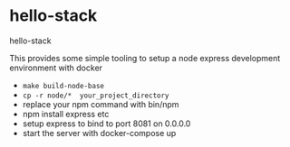 # hello-stack
hello-stack

This provides some simple tooling to setup a node express development environment with docker


* `make build-node-base`
* `cp -r node/*  your_project_directory`
* replace your npm command with bin/npm
* npm install express etc
* setup express to bind to port 8081 on 0.0.0.0
* start the server with docker-compose up
